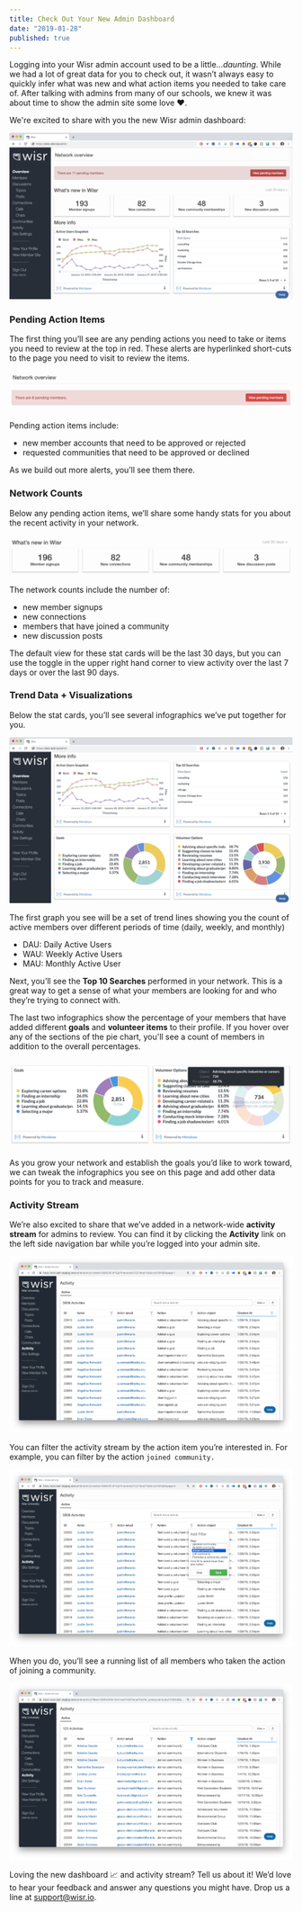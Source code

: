 ```yaml
---
title: Check Out Your New Admin Dashboard
date: "2019-01-28"
published: true
---
```


Logging into your Wisr admin account used to be a little…_daunting_. While we had a lot of great data for you to check out, it wasn’t always easy to quickly infer what was new and what action items you needed to take care of. After talking with admins from many of our schools, we knew it was about time to show the admin site some love ❤️.

We're excited to share with you the new Wisr admin dashboard:

![Image of Wisr's updated admin dashboard with network counts and data infographics](./admin-dashboard.png)

### Pending Action Items

The first thing you’ll see are any pending actions you need to take or items you need to review at the top in red. These alerts are hyperlinked short-cuts to the page you need to visit to review the items.

![Zoomed in image of the pending actions notifications on the admin dashboard](./pending-items.png)

Pending action items include:
- new member accounts that need to be approved or rejected
- requested communities that need to be approved or declined

As we build out more alerts, you’ll see them there.

### Network Counts

Below any pending action items, we’ll share some handy stats for you about the recent activity in your network.

![Zoomed in image of the network counts on the admin dashboard](./network-counts.png)

The network counts include the number of:
- new member signups
- new connections
- members that have joined a community
- new discussion posts

The default view for these stat cards will be the last 30 days, but you can use the toggle in the upper right hand corner to view activity over the last 7 days or over the last 90 days.

### Trend Data + Visualizations

Below the stat cards, you’ll see several infographics we’ve put together for you.

![Image of four data visualizations on the new admin dashboard](./dashboard-infographics.png)

The first graph you see will be a set of trend lines showing you the count of active members over different periods of time (daily, weekly, and monthly) 

- DAU: Daily Active Users
- WAU: Weekly Active Users
- MAU: Monthly Active User

Next, you’ll see the **Top 10 Searches** performed in your network. This is a great way to get a sense of what your members are looking for and who they’re trying to connect with.

The last two infographics show the percentage of your members that have added different **goals** and **volunteer items** to their profile. If you hover over any of the sections of the pie chart, you'll see a count of members in addition to the overall percentages.

![zoomed in image of mouse hovering over a slice of a pie chart showing underlying count data](./goals-help-hover.png)

As you grow your network and establish the goals you’d like to work toward, we can tweak the infographics you see on this page and add other data points for you to track and measure.

### Activity Stream

We’re also excited to share that we’ve added in a network-wide **activity stream** for admins to review. You can find it by clicking the **Activity** link on the left side navigation bar while you’re logged into your admin site.

![image of new activity stream tab in the admin backend](./activity-stream.png)

You can filter the activity stream by the action item you’re interested in. For example, you can filter by the action ```joined community.```

![image of filter turned on for in the activity stream for the action item joined community](./activity-filter.png)

When you do, you’ll see a running list of all members who taken the action of joining a community.

![image of filtered list of members who have joined a community](./activity-joined-community.png)

Loving the new dashboard 📈 and activity stream? Tell us about it! We’d love to hear your feedback and answer any questions you might have. Drop us a line at <a href="support@wisr.io">support@wisr.io</a>.

